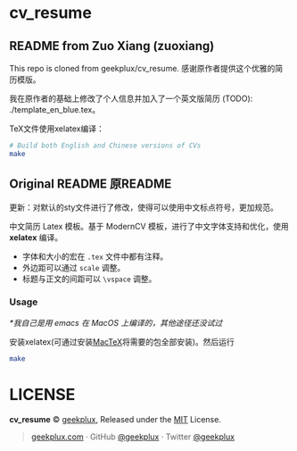 # cv_resume

## README from Zuo Xiang (zuoxiang)

This repo is cloned from geekplux/cv_resume.
感谢原作者提供这个优雅的简历模版。

我在原作者的基础上修改了个人信息并加入了一个英文版简历 (TODO): ./template_en_blue.tex。

TeX文件使用xelatex编译：

```bash
# Build both English and Chinese versions of CVs
make
```

## Original README 原README

更新：对默认的sty文件进行了修改，使得可以使用中文标点符号，更加规范。

中文简历 Latex 模板。基于 ModernCV 模板，进行了中文字体支持和优化，使用 **xelatex** 编译。

- 字体和大小的宏在 `.tex` 文件中都有注释。
- 外边距可以通过 `scale` 调整。
- 标题与正文的间距可以 `\vspace` 调整。

### Usage

*\*我自己是用 emacs 在 MacOS 上编译的，其他途径还没试过*

安装xelatex(可通过安装[MacTeX](http://www.tug.org/mactex/)将需要的包全部安装)。然后运行

```bash
make
```

# LICENSE

**cv_resume** © [geekplux](https://github.com/geekplux), Released under the [MIT](./LICENSE) License.<br>

> [geekplux.com](http://geekplux.com) · GitHub [@geekplux](https://github.com/geekplux) · Twitter [@geekplux](https://twitter.com/geekplux)
